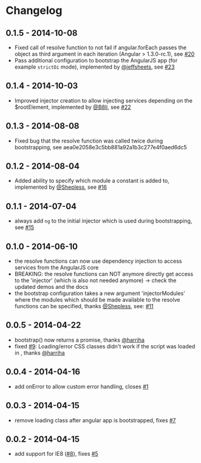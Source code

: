# Changelog

## 0.1.5 - 2014-10-08
- Fixed call of resolve function to not fail if angular.forEach passes the object as third argument in each iteration (Angular > 1.3.0-rc.1), see [#20](https://github.com/philippd/angular-deferred-bootstrap/issues/20)
- Pass additional configuration to bootstrap the AngularJS app (for example ```strictDi``` mode), implemented by [@jeffsheets](https://github.com/jeffsheets), see [#23](https://github.com/philippd/angular-deferred-bootstrap/pull/23)

## 0.1.4 - 2014-10-03
- Improved injector creation to allow injecting services depending on the $rootElement, implemented by [@B8li](https://github.com/B8li), see [#22](https://github.com/philippd/angular-deferred-bootstrap/pull/22)

## 0.1.3 - 2014-08-08
- Fixed bug that the resolve function was called twice during bootstrapping, see aea0e2058e3c5bb881a92a1b3c277e4f0aed6dc5

## 0.1.2 - 2014-08-04
- Added ability to specify which module a constant is added to, implemented by [@Shepless](https://github.com/Shepless), see [#16](https://github.com/philippd/angular-deferred-bootstrap/pull/16)

## 0.1.1 - 2014-07-04
- always add ```ng``` to the initial injector which is used during bootstrapping, see [#15](https://github.com/philippd/angular-deferred-bootstrap/issues/15)

## 0.1.0 - 2014-06-10
- the resolve functions can now use dependency injection to access services from the AngularJS core
- BREAKING: the resolve functions can NOT anymore directly get access to the 'injector' (which is also not needed anymore) -> check the updated demos and the docs
- the bootstrap configuration takes a new argument 'injectorModules' where the modules which should be made available to the resolve functions can be specified, thanks [@Shepless](https://github.com/Shepless), see: [#11](https://github.com/philippd/angular-deferred-bootstrap/pull/11)

## 0.0.5 - 2014-04-22
- bootstrap() now returns a promise, thanks [@harriha](https://github.com/harriha)
- fixed [#9](https://github.com/philippd/angular-deferred-bootstrap/issues/9): Loading/error CSS classes didn't work if the script was loaded in <head>, thanks [@harriha](https://github.com/harriha)

## 0.0.4 - 2014-04-16
- add onError to allow custom error handling, closes [#1](https://github.com/philippd/angular-deferred-bootstrap/issues/1)

## 0.0.3 - 2014-04-15
- remove loading class after angular app is bootstrapped, fixes [#7](https://github.com/philippd/angular-deferred-bootstrap/issues/7)

## 0.0.2 - 2014-04-15
- add support for IE8 ([#8](https://github.com/philippd/angular-deferred-bootstrap/pull/6)), fixes [#5](https://github.com/philippd/angular-deferred-bootstrap/issues/5)
